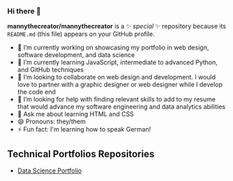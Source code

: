 ### Hi there 👋


**mannythecreator/mannythecreator** is a ✨ _special_ ✨ repository because its `README.md` (this file) appears on your GitHub profile.

- 🔭 I’m currently working on showcasing my portfolio in web design, software development, and data science
- 🌱 I’m currently learning JavaScript, intermediate to advanced Python, and GitHub techniques
- 👯 I’m looking to collaborate on web design and development. I would love to partner with a graphic designer or web designer while I develop the code end
- 🤔 I’m looking for help with finding relevant skills to add to my resume that would advance my software engineering and data analytics abilities
- 💬 Ask me about learning HTML and CSS
- 😄 Pronouns: they/them
- ⚡ Fun fact: I'm learning how to speak German!
<!--- 📫 How to reach me: ...-->

## Technical Portfolios Repositories
- [Data Science Portfolio](https://github.com/mannythecreator/Data-Science-Portfolio)
